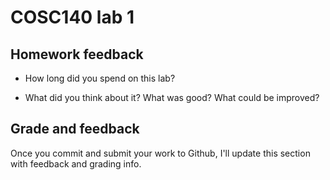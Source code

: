 # COSC140 lab 1

## Homework feedback

 * How long did you spend on this lab?

 * What did you think about it?  What was good?  What could be improved?

## Grade and feedback

Once you commit and submit your work to Github, I'll update this section with feedback and grading info.

